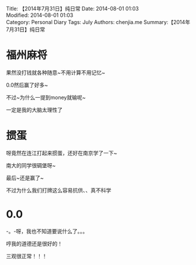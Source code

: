 Title: 【2014年7月31日】纯日常
Date: 2014-08-01 01:03  
Modified: 2014-08-01 01:03  
Category: Personal Diary
Tags: July
Authors: chenjia.me
Summary:【2014年7月31日】纯日常

# 福州麻将 #
果然没打钱就各种随意~不用计算不用记忆~

0.0然后赢了好多~

不过~为什么一提到money就输呢~

一定是我的大脑太理性了

# 掼蛋 #
呀竟然在连江打起来掼蛋，还好在南京学了一下~

南大的同学很碉堡呀~

最后~还是赢了~

不过为什么我们打牌这么容易抗供、、真不科学

# 0.0 #
-。-呀，我也不知道要说什么了。。。

哼我的道德还是很好的！

三观很正常！！！